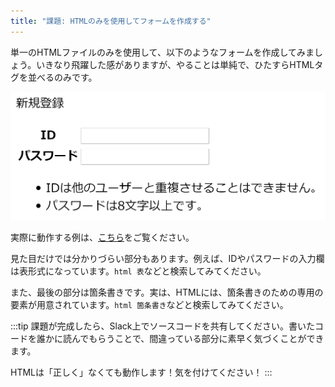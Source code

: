 ```yaml
---
title: "課題: HTMLのみを使用してフォームを作成する"
---
```


単一のHTMLファイルのみを使用して、以下のようなフォームを作成してみましょう。いきなり飛躍した感がありますが、やることは単純で、ひたすらHTMLタグを並べるのみです。

![課題の例](05/task-sample.png)

実際に動作する例は、[こちら](https://ut-code.github.io/utcode-learn-answers/01/)をご覧ください。

見た目だけでは分かりづらい部分もあります。例えば、IDやパスワードの入力欄は表形式になっています。`html 表`などと検索してみてください。

また、最後の部分は箇条書きです。実は、HTMLには、箇条書きのための専用の要素が用意されています。`html 箇条書き`などと検索してみてください。

:::tip
課題が完成したら、Slack上でソースコードを共有してください。書いたコードを誰かに読んでもらうことで、間違っている部分に素早く気づくことができます。

HTMLは「正しく」なくても動作します！気を付けてください！
:::
